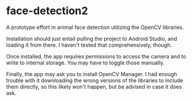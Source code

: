 # face-detection2

A prototype effort in animal face detection utilizing the OpenCV libraries.

Installation should just entail pulling the project to Android Studio, and loading it from there. I haven't tested that comprehensively, though.

Once installed, the app requires permissions to access the camera and to write to internal storage. You may have to toggle those manually.

Finally, the app may ask you to install OpenCV Manager. I had enough trouble with it downloading the wrong versions of the libraries to include them directly, so this likely won't happen, but be advised in case it does ask.
